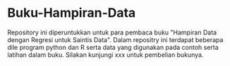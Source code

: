 # Buku-Hampiran-Data

Repository ini diperuntukkan untuk para pembaca buku "Hampiran Data dengan Regresi untuk Saintis Data". Dalam repositry ini terdapat beberapa dile program python dan R serta data yang digunakan pada contoh serta latihan dalam buku. Silakan kunjungi xxx untuk pembelian bukunya.
